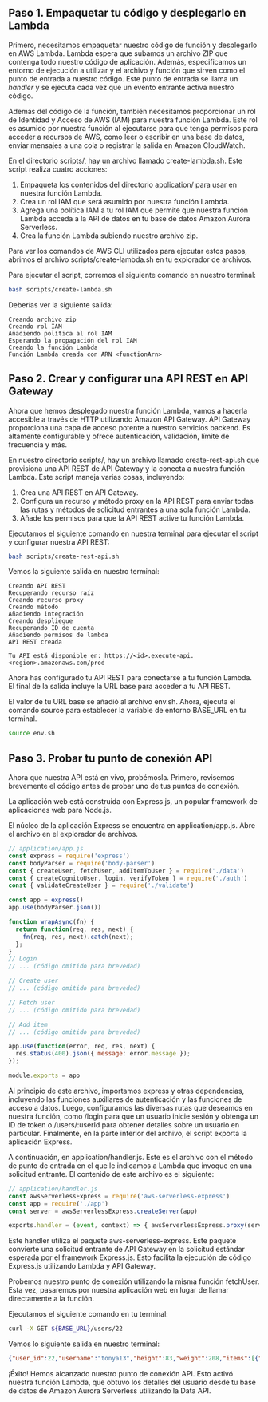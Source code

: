 ## Paso 1. Empaquetar tu código y desplegarlo en Lambda

Primero, necesitamos empaquetar nuestro código de función y desplegarlo en AWS Lambda. Lambda espera que subamos un archivo ZIP que contenga todo nuestro código de aplicación. Además, especificamos un entorno de ejecución a utilizar y el archivo y función que sirven como el punto de entrada a nuestro código. Este punto de entrada se llama un *handler* y se ejecuta cada vez que un evento entrante activa nuestro código.

Además del código de la función, también necesitamos proporcionar un rol de Identidad y Acceso de AWS (IAM) para nuestra función Lambda. Este rol es asumido por nuestra función al ejecutarse para que tenga permisos para acceder a recursos de AWS, como leer o escribir en una base de datos, enviar mensajes a una cola o registrar la salida en Amazon CloudWatch.

En el directorio scripts/, hay un archivo llamado create-lambda.sh. Este script realiza cuatro acciones:

1. Empaqueta los contenidos del directorio application/ para usar en nuestra función Lambda.
2. Crea un rol IAM que será asumido por nuestra función Lambda.
3. Agrega una política IAM a tu rol IAM que permite que nuestra función Lambda acceda a la API de datos en tu base de datos Amazon Aurora Serverless.
4. Crea la función Lambda subiendo nuestro archivo zip.

Para ver los comandos de AWS CLI utilizados para ejecutar estos pasos, abrimos el archivo scripts/create-lambda.sh en tu explorador de archivos.

Para ejecutar el script, corremos el siguiente comando en nuestro terminal:

```bash
bash scripts/create-lambda.sh
```

Deberías ver la siguiente salida:

```
Creando archivo zip
Creando rol IAM
Añadiendo política al rol IAM
Esperando la propagación del rol IAM
Creando la función Lambda
Función Lambda creada con ARN <functionArn>
```
## Paso 2. Crear y configurar una API REST en API Gateway

Ahora que hemos desplegado nuestra función Lambda, vamos a hacerla accesible a través de HTTP utilizando Amazon API Gateway. API Gateway proporciona una capa de acceso potente a nuestro servicios backend. Es altamente configurable y ofrece autenticación, validación, límite de frecuencia y más.

En nuestro directorio scripts/, hay un archivo llamado create-rest-api.sh que provisiona una API REST de API Gateway y la conecta a nuestra función Lambda. Este script maneja varias cosas, incluyendo:

1. Crea una API REST en API Gateway.
2. Configura un recurso y método proxy en la API REST para enviar todas las rutas y métodos de solicitud entrantes a una sola función Lambda.
3. Añade los permisos para que la API REST active tu función Lambda.

Ejecutamos el siguiente comando en nuestra terminal para ejecutar el script y configurar nuestra API REST:

```bash
bash scripts/create-rest-api.sh
```

Vemos la siguiente salida en nuestro terminal:

```
Creando API REST
Recuperando recurso raíz
Creando recurso proxy
Creando método
Añadiendo integración
Creando despliegue
Recuperando ID de cuenta
Añadiendo permisos de lambda
API REST creada

Tu API está disponible en: https://<id>.execute-api.<region>.amazonaws.com/prod
```
Ahora has configurado tu API REST para conectarse a tu función Lambda. El final de la salida incluye la URL base para acceder a tu API REST.

El valor de tu URL base se añadió al archivo env.sh. Ahora, ejecuta el comando source para establecer la variable de entorno BASE_URL en tu terminal.

```bash
source env.sh
```

## Paso 3. Probar tu punto de conexión API

Ahora que nuestra API está en vivo, probémosla. Primero, revisemos brevemente el código antes de probar uno de tus puntos de conexión.

La aplicación web está construida con Express.js, un popular framework de aplicaciones web para Node.js. 

El núcleo de la aplicación Express se encuentra en application/app.js. Abre el archivo en el explorador de archivos.

```javascript
// application/app.js
const express = require('express')
const bodyParser = require('body-parser')
const { createUser, fetchUser, addItemToUser } = require('./data')
const { createCognitoUser, login, verifyToken } = require('./auth')
const { validateCreateUser } = require('./validate')

const app = express()
app.use(bodyParser.json())

function wrapAsync(fn) {
  return function(req, res, next) {
    fn(req, res, next).catch(next);
  };
}
// Login
// ... (código omitido para brevedad)

// Create user
// ... (código omitido para brevedad)

// Fetch user
// ... (código omitido para brevedad)

// Add item
// ... (código omitido para brevedad)

app.use(function(error, req, res, next) {
  res.status(400).json({ message: error.message });
});

module.exports = app
```

Al principio de este archivo, importamos express y otras dependencias, incluyendo las funciones auxiliares de autenticación y las funciones de acceso a datos. Luego, configuramos las diversas rutas que deseamos en nuestra función, como /login para que un usuario inicie sesión y obtenga un ID de token o /users/:userId para obtener detalles sobre un usuario en particular. Finalmente, en la parte inferior del archivo, el script exporta la aplicación Express.

A continuación, en application/handler.js. Este es el archivo con el método de punto de entrada en el que le indicamos a Lambda que invoque en una solicitud entrante. El contenido de este archivo es el siguiente:

```javascript
// application/handler.js
const awsServerlessExpress = require('aws-serverless-express')
const app = require('./app')
const server = awsServerlessExpress.createServer(app)

exports.handler = (event, context) => { awsServerlessExpress.proxy(server, event, context) }
```

Este handler utiliza el paquete aws-serverless-express. Este paquete convierte una solicitud entrante de API Gateway en la solicitud estándar esperada por el framework Express.js. Esto facilita la ejecución de código Express.js utilizando Lambda y API Gateway.

Probemos nuestro punto de conexión utilizando la misma función fetchUser. Esta vez, pasaremos por nuestra aplicación web en lugar de llamar directamente a la función.

Ejecutamos el siguiente comando en tu terminal:

```bash
curl -X GET ${BASE_URL}/users/22
```

Vemos lo siguiente salida en nuestro terminal:

```json
{"user_id":22,"username":"tonya13","height":83,"weight":208,"items":[{"item_id":49,"owner_id":22,"type":"PRESTAMO_AUTO","properties":"{\"tasa_interes_e\": 2}"},{"item_id":50,"owner_id":22,"type":"PRESTAMO_ESTUDIOS","properties":"{\"tasa_interes_p\": 1}"}]}
```

¡Éxito! Hemos alcanzado nuestro punto de conexión API. Esto activó nuestra función Lambda, que obtuvo los detalles del usuario desde tu base de datos de Amazon Aurora Serverless utilizando la Data API.

